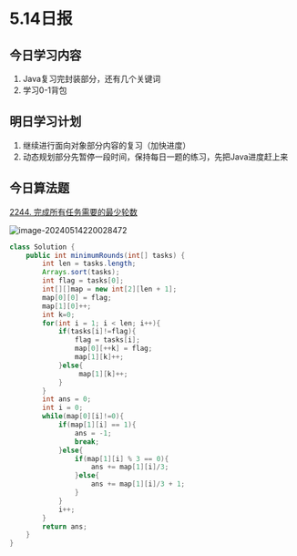 # 5.14日报

## 今日学习内容

1. Java复习完封装部分，还有几个关键词
2. 学习0-1背包

## 明日学习计划

1. 继续进行面向对象部分内容的复习（加快进度）
2. 动态规划部分先暂停一段时间，保持每日一题的练习，先把Java进度赶上来

## 今日算法题

[2244. 完成所有任务需要的最少轮数](https://leetcode.cn/problems/minimum-rounds-to-complete-all-tasks/)

![image-20240514220028472](https://gitee.com/liu-bingduo/pic-bed/raw/master/img/image-20240514220028472.png)

```java
class Solution {
    public int minimumRounds(int[] tasks) {
        int len = tasks.length;
        Arrays.sort(tasks);
        int flag = tasks[0];
        int[][]map = new int[2][len + 1];
        map[0][0] = flag;
        map[1][0]++;
        int k=0;
        for(int i = 1; i < len; i++){
            if(tasks[i]!=flag){
                flag = tasks[i];
                map[0][++k] = flag;
                map[1][k]++;
            }else{
                 map[1][k]++;
            }
        }
        int ans = 0;
        int i = 0;
        while(map[0][i]!=0){
            if(map[1][i] == 1){
                ans = -1;
                break;
            }else{
                if(map[1][i] % 3 == 0){
                    ans += map[1][i]/3;
                }else{
                    ans += map[1][i]/3 + 1;
                }
            }
            i++;
        }
        return ans;
    }
}
```

